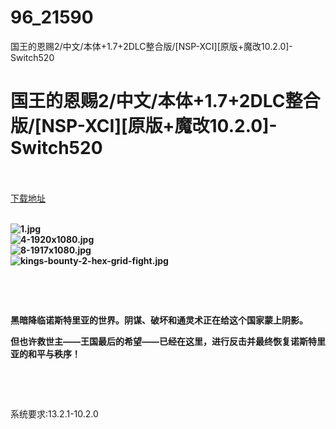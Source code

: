 # 96_21590
国王的恩赐2/中文/本体+1.7+2DLC整合版/[NSP-XCI][原版+魔改10.2.0]-Switch520
# 国王的恩赐2/中文/本体+1.7+2DLC整合版/[NSP-XCI][原版+魔改10.2.0]-Switch520
 <br/></br>
[下载地址](https://www.switch520.cc/article/21590 "下载地址")
<br/></br>

<p><strong><img title="1.jpg" src="https://www.switch520.cc/muke_img/2021_08_24_1b0ea358138d9.jpg" alt="1.jpg"></strong><br>
<strong><img title="4-1920x1080.jpg" src="https://www.switch520.cc/muke_img/2021_08_24_f277b71a9732a.jpg" alt="4-1920x1080.jpg"></strong><br>
<strong><img title="8-1917x1080.jpg" src="https://www.switch520.cc/muke_img/2021_08_24_56d1ffaf97da4.jpg" alt="8-1917x1080.jpg"></strong><br>
<strong><img title="kings-bounty-2-hex-grid-fight.jpg" src="https://www.switch520.cc/muke_img/2021_08_24_2b374fd4a721a.jpg" alt="kings-bounty-2-hex-grid-fight.jpg">&nbsp;</strong></p>
<p>&nbsp;</p>
<p>&nbsp;</p>
<p><strong>黑暗降临诺斯特里亚的世界。阴谋、破坏和通灵术正在给这个国家蒙上阴影。</strong></p>
<p><strong>但也许救世主——王国最后的希望——已经在这里，进行反击并最终恢复诺斯特里亚的和平与秩序！</strong></p>
<p>&nbsp;</p>
<p>&nbsp;</p>
<p>系统要求:13.2.1-10.2.0</p>



